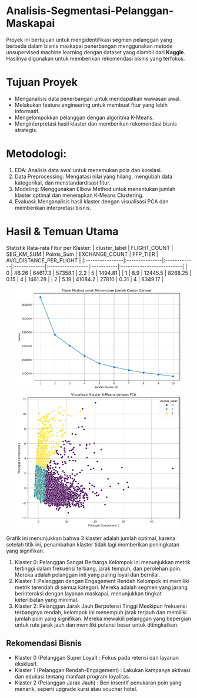 # Analisis-Segmentasi-Pelanggan-Maskapai
Proyek ini bertujuan untuk mengidentifikasi segmen pelanggan yang berbeda dalam bisnis maskapai penerbangan menggunakan metode unsupervised machine learning dengan dataset yang diambil dari **Kaggle**. Hasilnya digunakan untuk memberikan rekomendasi bisnis yang terfokus.

# Tujuan Proyek
- Menganalisis data penerbangan untuk mendapatkan wawasan awal.
- Melakukan feature engineering untuk membuat fitur yang lebih informatif.
- Mengelompokkan pelanggan dengan algoritma K-Means.
- Menginterpretasi hasil klaster dan memberikan rekomendasi bisnis strategis.

# Metodologi:
1. EDA: Analisis data awal untuk menemukan pola dan korelasi.
2. Data Preprocessing: Mengatasi nilai yang hilang, mengubah data kategorikal, dan menstandardisasi fitur.
3. Modeling: Menggunakan Elbow Method untuk menentukan jumlah klaster optimal dan menerapkan K-Means Clustering.
4. Evaluasi: Menganalisis hasil klaster dengan visualisasi PCA dan memberikan interpretasi bisnis.

# Hasil & Temuan Utama
Statistik Rata-rata Fitur per Klaster:
| cluster_label   | FLIGHT_COUNT   | SEG_KM_SUM   | Points_Sum   | EXCHANGE_COUNT   | FFP_TIER   | AVG_DISTANCE_PER_FLIGHT   |
|:----------------|:---------------|:-------------|:-------------|:-----------------|:-----------|:--------------------------|
| 0               | 46.26          | 64617.3      | 57358.1      | 2.2              | 5          | 1494.81                   |
| 1               | 8.9            | 12445.5      | 8268.25      | 0.15             | 4          | 1461.28                   |
| 2               | 5.19           | 41084.2      | 27810        | 0.31             | 4          | 8349.17                   |

<p align="center">
  <img src="elbow.png" alt="Grafik Elbow Method" width="450" />
  <img src="pca.png" alt="Visualisasi Klaster K-Means dengan PCA" width="450" />
</p>

Grafik ini menunjukkan bahwa 3 klaster adalah jumlah optimal, karena setelah titik ini, penambahan klaster tidak lagi memberikan peningkatan yang signifikan.

1. Klaster 0: Pelanggan Sangat Berharga
Kelompok ini menunjukkan metrik tertinggi dalam frekuensi terbang, jarak tempuh, dan perolehan poin. Mereka adalah pelanggan inti yang paling loyal dan bernilai.
2. Klaster 1: Pelanggan dengan Engagement Rendah
Kelompok ini memiliki metrik terendah di semua kategori. Mereka adalah segmen yang jarang berinteraksi dengan layanan maskapai, menunjukkan tingkat keterlibatan yang minimal.
3. Klaster 2: Pelanggan Jarak Jauh Berpotensi Tinggi
Meskipun frekuensi terbangnya rendah, kelompok ini menempuh jarak terjauh dan memiliki jumlah poin yang signifikan. Mereka mewakili pelanggan yang bepergian untuk rute jarak jauh dan memiliki potensi besar untuk ditingkatkan.

## Rekomendasi Bisnis
- Klaster 0 (Pelanggan Super Loyal) : Fokus pada retensi dan layanan eksklusif.
- Klaster 1 (Pelanggan Rendah-Engagement) : Lakukan kampanye aktivasi dan edukasi tentang manfaat program loyalitas.
- Klaster 2 (Pelanggan Jarak Jauh) : Beri insentif penukaran poin yang menarik, seperti upgrade kursi atau voucher hotel.
